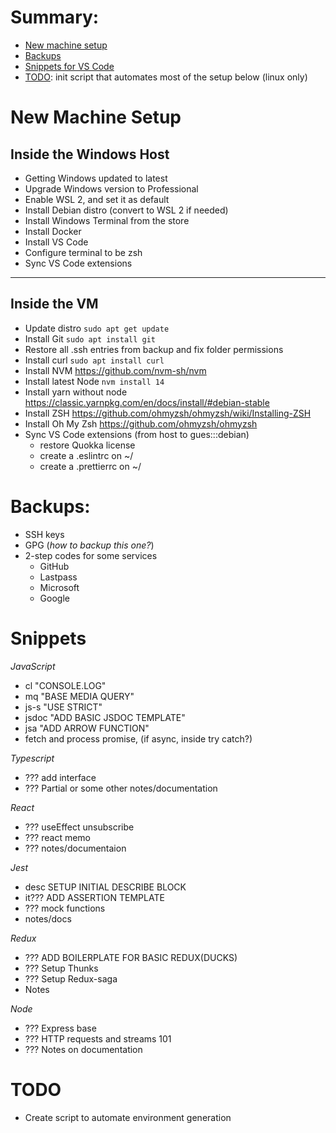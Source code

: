 # Summary:

- [New machine setup](#a)
- [Backups](#b)
- [Snippets for VS Code](#c)
- [TODO](#d): init script that automates most of the setup below (linux only)

<!-- REFERENCE #A -->

<a name="a"></a>

# New Machine Setup

## Inside the Windows Host

- Getting Windows updated to latest
- Upgrade Windows version to Professional
- Enable WSL 2, and set it as default
- Install Debian distro (convert to WSL 2 if needed)
- Install Windows Terminal from the store
- Install Docker
- Install VS Code
- Configure terminal to be zsh
- Sync VS Code extensions

---

## Inside the VM

- Update distro `sudo apt get update`
- Install Git `sudo apt install git`
- Restore all .ssh entries from backup and fix folder permissions
- Install curl `sudo apt install curl`
- Install NVM https://github.com/nvm-sh/nvm
- Install latest Node `nvm install 14`
- Install yarn without node https://classic.yarnpkg.com/en/docs/install/#debian-stable
- Install ZSH https://github.com/ohmyzsh/ohmyzsh/wiki/Installing-ZSH
- Install Oh My Zsh https://github.com/ohmyzsh/ohmyzsh
- Sync VS Code extensions (from host to gues:::debian)
  - restore Quokka license
  - create a .eslintrc on ~/
  - create a .prettierrc on ~/

<!-- REFERENCE #B -->

<a name="b"></a>

# Backups:

- SSH keys
- GPG (_how to backup this one?_)
- 2-step codes for some services
  - GitHub
  - Lastpass
  - Microsoft
  - Google

<!-- REFERENCE #C -->

<a name="c"></a>

# Snippets

_JavaScript_

- cl "CONSOLE.LOG"
- mq "BASE MEDIA QUERY"
- js-s "USE STRICT"
- jsdoc "ADD BASIC JSDOC TEMPLATE"
- jsa "ADD ARROW FUNCTION"
- fetch and process promise, (if async, inside try catch?)

_Typescript_

- ??? add interface
- ??? Partial or some other notes/documentation

_React_

- ??? useEffect unsubscribe
- ??? react memo
- ??? notes/documentaion

_Jest_

- desc SETUP INITIAL DESCRIBE BLOCK
- it??? ADD ASSERTION TEMPLATE
- ??? mock functions
- notes/docs

_Redux_

- ??? ADD BOILERPLATE FOR BASIC REDUX(DUCKS)
- ??? Setup Thunks
- ??? Setup Redux-saga
- Notes

_Node_

- ??? Express base
- ??? HTTP requests and streams 101
- ??? Notes on documentation

<!-- REFERENCE #D -->

<a name="d"></a>

# TODO

- Create script to automate environment generation
